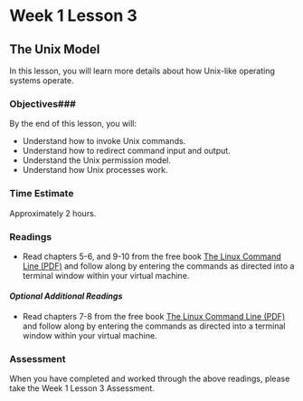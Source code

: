 # Week 1 Lesson 3 #
## The Unix Model ##

In this lesson, you will learn more details about how Unix-like operating systems operate.

### Objectives###
By the end of this lesson, you will:

- Understand how to invoke Unix commands.
- Understand how to redirect command input and output.
- Understand the Unix permission model.
- Understand how Unix processes work.

### Time Estimate ###
Approximately 2 hours.

### Readings ###

- Read chapters 5-6, and 9-10 from the free book [The Linux Command Line (PDF)](http://sourceforge.net/projects/linuxcommand/?source=dlp) and follow along by entering the commands as directed into a terminal window within your virtual machine.

#### *Optional Additional Readings* ####
- Read chapters 7-8 from the free book [The Linux Command Line (PDF)](http://sourceforge.net/projects/linuxcommand/?source=dlp) and follow along by entering the commands as directed into a terminal window within your virtual machine.

### Assessment ###

When you have completed and worked through the above readings, please take the Week 1 Lesson 3 Assessment.

